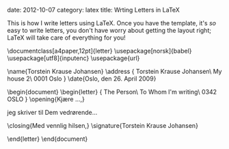 date:    2012-10-07
category: latex
title: Wrting Letters in LaTeX

This is how I write letters using LaTeX. Once you have the
template, it's <em>so</em> easy to write letters, you don't
have worry about getting the layout right; LaTeX will take
care of everything for you!

    
<span class="purple">\documentclass</span>[<span class="orange">a4paper,12pt</span>]{<span class="blue">letter</span>}
\usepackage[norsk]{babel}
\usepackage[utf8]{inputenc}
\usepackage{url}

<span class="green">\name</span>{Torstein Krause Johansen}
<span class="purple">\address</span>
{
Torstein Krause Johansen\\
My house 2\\
0001 Oslo
}
<span class="purple">\date</span>{Oslo, den 26. April 2009}

\begin{document}
<span class="purple">\begin</span>{<span class="blue">letter</span>}
{
The Person\\
To Whom I'm writing\\
0342 OSLO
}
<span class="grey">\opening</span>{Kjære ...,}

jeg skriver til Dem vedrørende...

<span class="grey">\closing</span>{Med vennlig hilsen,}
<span class="grey">\signature</span>{Torstein Krause Johansen}

<span class="purple">\end</span>{<span class="blue">letter</span>}
\end{document}



